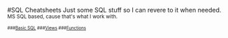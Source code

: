 #SQL Cheatsheets
Just some SQL stuff so I can revere to it when needed. 
<br><small>MS SQL based, cause that's what I work with.<small>

###[Basic SQL][]
###[Views][]
###[Functions][]

[basic sql]: /basic_sql.md
[views]: /views.md
[functions]: /functions.md
